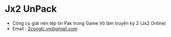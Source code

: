 # Jx2 UnPack
 * Công cụ giải nén tệp tin Pak trong Game Võ lâm truyền kỳ  2 (Jx2 Online)
* Email : 2conglc.vn@gmail.com
 
